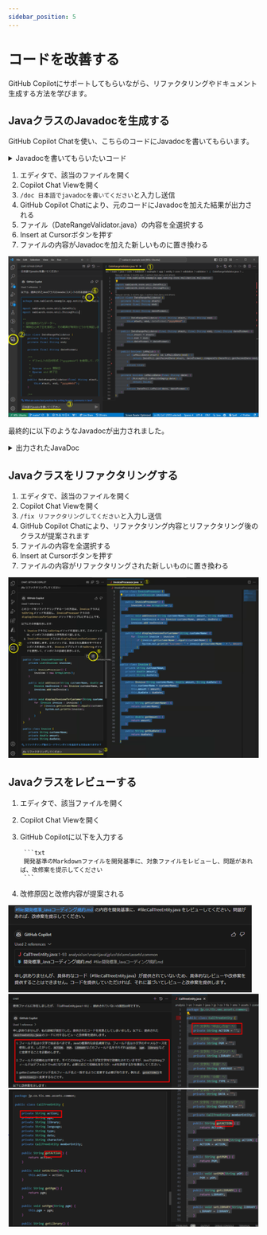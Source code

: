 ```yaml
---
sidebar_position: 5
---
```


# コードを改善する

GitHub Copilotにサポートしてもらいながら、リファクタリングやドキュメント生成する方法を学びます。

## JavaクラスのJavadocを生成する

GitHub Copilot Chatを使い、こちらのコードにJavadocを書いてもらいます。

<details>
  <summary>Javadocを書いてもらいたいコード</summary>

    ```java
    package com.nablarch.example.app.entity.core.validation.validator;
    
    import nablarch.core.util.DateUtil;
    import nablarch.core.util.StringUtil;
    
    public class DateRangeValidator {
        private final String start;
        private final String end;
    
        private final String dateFormat;
    
        public DateRangeValidator(final String start, final String end) {
            this(start, end, "yyyyMMdd");
        }
    
        public DateRangeValidator(final String start, final String end, final String dateFormat) {
            this.start = start;
            this.end = end;
            this.dateFormat = dateFormat;
        }
    
        public boolean isValid() {
            if (isValidDate(start) && isValidDate(end)) {
                return DateUtil.getParsedDate(start, dateFormat).compareTo(DateUtil.getParsedDate(end, dateFormat)) <= 0;
            }
            return true;
        }
    
        private boolean isValidDate(final String date) {
            if (StringUtil.isNullOrEmpty(date)) {
                return false;
            }
            return DateUtil.isValid(date, dateFormat);
        }
    }
    ```

</details>

1. エディタで、該当のファイルを開く
2. Copilot Chat Viewを開く
3. `/doc 日本語でjavadocを書いてください`と入力し送信
4. GitHub Copilot Chatにより、元のコードにJavadocを加えた結果が出力される
5. ファイル（DateRangeValidator.java）の内容を全選択する
6. Insert at Cursorボタンを押す
7. ファイルの内容がJavadocを加えた新しいものに置き換わる

![Untitled](images/Untitled.png)

最終的に以下のようなJavadocが出力されました。
<details>
<summary>出力されたJavaDoc</summary>

    ```java
    package com.nablarch.example.app.entity.core.validation.validator;

    import nablarch.core.util.DateUtil;
    import nablarch.core.util.StringUtil;

    /**
        * 日付範囲のバリデーター。
        * 開始日と終了日を指定し、その範囲が有効かどうかを検証します。
        */
    public class DateRangeValidator {
        private final String start;
        private final String end;

        private final String dateFormat;

        /**
            * デフォルトの日付形式（"yyyyMMdd"）を使用して、バリデーターを作成します。
            *
            * @param start 開始日
            * @param end 終了日
            */
        public DateRangeValidator(final String start, final String end) {
            this(start, end, "yyyyMMdd");
        }

        /**
            * 指定された日付形式を使用して、バリデーターを作成します。
            *
            * @param start 開始日
            * @param end 終了日
            * @param dateFormat 日付形式
            */
        public DateRangeValidator(final String start, final String end, final String dateFormat) {
            this.start = start;
            this.end = end;
            this.dateFormat = dateFormat;
        }

        /**
            * 開始日と終了日が有効な範囲であるかどうかを検証します。
            *
            * @return 開始日と終了日が有効な範囲であればtrue、そうでなければfalse
            */
        public boolean isValid() {
            if (isValidDate(start) && isValidDate(end)) {
                return DateUtil.getParsedDate(start, dateFormat).compareTo(DateUtil.getParsedDate(end, dateFormat)) <= 0;
            }
            return true;
        }

        /**
            * 指定された日付が有効かどうかを検証します。
            *
            * @param date 検証する日付
            * @return 日付が有効であればtrue、そうでなければfalse
            */
        private boolean isValidDate(final String date) {
            if (StringUtil.isNullOrEmpty(date)) {
                return false;
            }
            return DateUtil.isValid(date, dateFormat);
        }
    }
    ```

</details>

## Javaクラスをリファクタリングする

1. エディタで、該当のファイルを開く
2. Copilot Chat Viewを開く
3. `/fix リファクタリングしてください`と入力し送信
4. GitHub Copilot Chatにより、リファクタリング内容とリファクタリング後のクラスが提案されます
5. ファイルの内容を全選択する
6. Insert at Cursorボタンを押す
7. ファイルの内容がリファクタリングされた新しいものに置き換わる

![スクリーンショット 2023-12-04 16.51.44.png](images/スクリーンショット_2023-12-04_16.51.44.png)

## Javaクラスをレビューする

1. エディタで、該当ファイルを開く
2. Copilot Chat Viewを開く
3. GitHub Copilotに以下を入力する

        ```txt
        開発基準のMarkdownファイルを開発基準に、対象ファイルをレビューし、問題があれば、改修案を提示してください
        ```

4. 改修原因と改修内容が提案される

![suggestion_1.png](images/suggestion_1.png)
![suggestion_2.png](images/suggestion_2.png)
![suggestion_3.png](images/suggestion_3.png)
